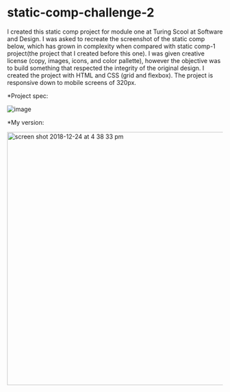 # static-comp-challenge-2

I created this static comp project for module one at Turing Scool at Software and Design. I was asked to recreate the screenshot of the static comp below, which has grown in complexity when compared with static comp-1 project(the project that I created before this one). 
I was given creative license (copy, images, icons, and color pallette), however the objective was to build something that respected the integrity of the original design. I created the project with HTML and CSS (grid and flexbox). The project is responsive down to mobile screens of 320px.

*Project spec:


![image](https://user-images.githubusercontent.com/40863560/50407538-8e930780-0796-11e9-9805-149de66956b7.png)


*My version:


<img width="591" alt="screen shot 2018-12-24 at 4 38 33 pm" src="https://user-images.githubusercontent.com/40863560/50407740-83da7180-079a-11e9-8586-d9dc51856f14.png">
